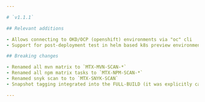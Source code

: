```yaml
---

# `v1.1.1`

## Relevant additions

- Allows connecting to OKD/OCP (openshift) environments via "oc" cli
- Support for post-deployment test in helm based k8s preview environments

## Breaking changes

- Renamed all mvn matrix to `MTX-MVN-SCAN-*`
- Renamed all npm matrix tasks to `MTX-NPM-SCAN-*`
- Renamed snyk scan to to `MTX-SNYK-SCAN`
- Snapshot tagging integrated into the FULL-BUILD (it was explicitly called from the provider workflow scripts)

---
```

